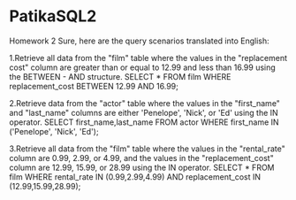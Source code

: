 # PatikaSQL2
Homework 2
Sure, here are the query scenarios translated into English:

1.Retrieve all data from the "film" table where the values in the "replacement cost" column are greater than or equal to 12.99 and less than 16.99 using the BETWEEN - AND structure.
SELECT * FROM film WHERE replacement_cost BETWEEN 12.99 AND 16.99;

2.Retrieve data from the "actor" table where the values in the "first_name" and "last_name" columns are either 'Penelope', 'Nick', or 'Ed' using the IN operator.
SELECT first_name,last_name FROM actor WHERE first_name IN ('Penelope', 'Nick', 'Ed');

3.Retrieve all data from the "film" table where the values in the "rental_rate" column are 0.99, 2.99, or 4.99, and the values in the "replacement_cost" column are 12.99, 15.99, or 28.99 using the IN operator.
SELECT * FROM film WHERE rental_rate IN (0.99,2.99,4.99) AND  replacement_cost IN (12.99,15.99,28.99);




